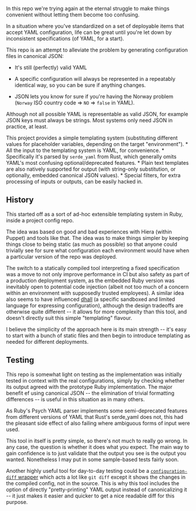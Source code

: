 In this repo we're trying again at the eternal struggle to make things convenient without letting them become too confusing.

In a situation where you've standardized on a set of deployable items that accept YAML configuration, life can be great until you're let down by inconsistent specifications (of YAML, for a start).

This repo is an attempt to alleviate the problem by generating configuration files in canonical JSON:

* It's still (perfectly) valid YAML

* A specific configuration will always be represented in a repeatably identical way, so you can be sure if anything changes.

* JSON lets you know for sure if you're having the Norway problem (`Norway` ISO country code => `NO` => `false` in YAML).

Although not all possible YAML is representable as valid JSON, for example JSON keys must always be strings. Most systems only need JSON in practice, at least.

This project provides a simple templating system (substituting different values for placeholder variables, depending on the target "environment").
    * All the input to the templating system is YAML, for convenience.
        * Specifically it's parsed by `serde_yaml` from Rust, which generally omits YAML's most confusing optional/deprecated features.
    * Plain text templates are also natively supported for output (with string-only substitution, or optionally, embedded canonical JSON values).
    * Special filters, for extra processing of inputs or outputs, can be easily hacked in.


History
-------

This started off as a sort of ad-hoc extensible templating system in Ruby, inside a project config repo.

The idea was based on good and bad experiences with Hiera (within Puppet) and tools like that. The idea was to make things simpler by keeping things close to being static (as much as possible) so that anyone could trivially see for sure what configuration each environment would have when a particular version of the repo was deployed.

The switch to a statically compiled tool interpreting a fixed specification was a move to not only improve performance in CI but also safety as part of a production deployment system, as the embedded Ruby version was inevitably open to potential code injection (albeit not too much of a concern within an environment with supposedly trusted employees). A similar idea also seems to have influenced [dhall](https://dhall-lang.org/) (a specific sandboxed and limited language for expressing configuration), although the design tradeoffs are otherwise quite different -- it allows for more complexity than this tool, and doesn't directly suit this simple "templating" flavour.

I believe the simplicity of the approach here is its main strength -- it's easy to start with a bunch of static files and then begin to introduce templating as needed for different deployments.


Testing
-------

This repo is somewhat light on testing as the implementation was initially tested in context with the real configurations, simply by checking whether its output agreed with the prototype Ruby implementation. The major benefit ef using canonical JSON -- the elimination of trivial formatting differences -- is useful in this situation as in many others.

As Ruby's Psych YAML parser implements some semi-deprecated features from different versions of YAML that Rust's serde_yaml does not, this had the pleasant side effect of also failing where ambiguous forms of input were used.

This tool in itself is pretty simple, so there's not much to really go wrong. In any case, the question is whether it does what you expect. The main way to gain confidence is to just validate that the output you see is the output you wanted. Nonetheless I may put in some sample-based tests fairly soon.

Another highly useful tool for day-to-day testing could be a [`configuration-diff` wrapper](https://gist.github.com/mehhhhhhhhhhhhhhh/6ddedbacaf69ab6b2117abb2b297933c#file-config-diff-rb) which acts a lot like `git diff` except it shows the changes in the compiled config, not in the source. This is why this tool includes the option of directly "pretty-printing" YAML output instead of canonicalizing it -- it just makes it easier and quicker to get a nice readable diff for this purpose.
